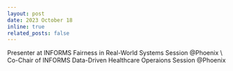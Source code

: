 ```yaml
---
layout: post
date: 2023 October 18
inline: true
related_posts: false
---
```


Presenter at INFORMS Fairness in Real-World Systems Session @Phoenix \\
Co-Chair of INFORMS Data-Driven Healthcare Operaions Session @Phoenix 
